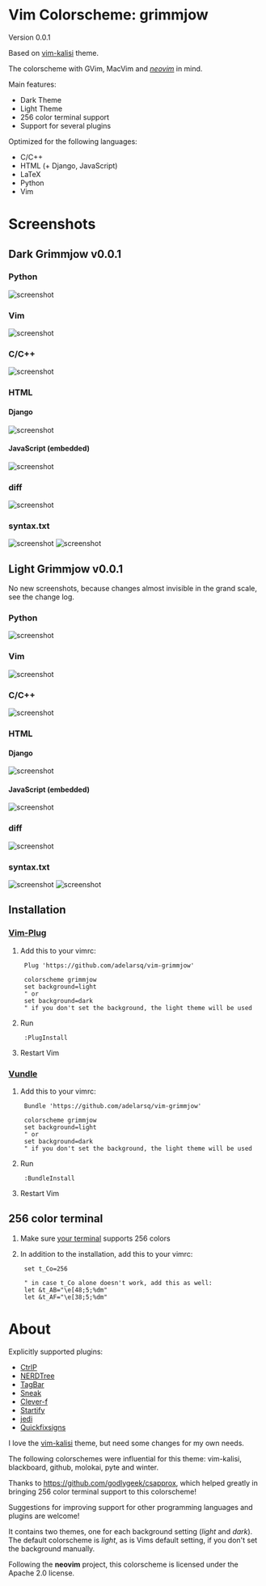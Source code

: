 Vim Colorscheme: grimmjow
=========================

Version 0.0.1

Based on [vim-kalisi](https://github.com/freeo/vim-kalisi) theme.

The colorscheme with GVim, MacVim and [*neovim*](https://github.com/neovim/neovim) in mind.

Main features:

* Dark Theme
* Light Theme
* 256 color terminal support
* Support for several plugins

Optimized for the following languages:

* C/C++
* HTML (+ Django, JavaScript)
* LaTeX
* Python
* Vim

Screenshots
===========

## Dark Grimmjow v0.0.1

### Python
![screenshot](http://i.imgur.com/QdAuC4q.png)

### Vim
![screenshot](http://i.imgur.com/1zFSerN.png)

### C/C++
![screenshot](http://i.imgur.com/g9wxYfN.png)

###  HTML

#### Django
![screenshot](http://i.imgur.com/REj23Ik.png)

#### JavaScript (embedded)
![screenshot](http://i.imgur.com/a0pQ1fC.png)

### diff
![screenshot](http://i.imgur.com/J1pJ6ml.png)

### syntax.txt
![screenshot](http://i.imgur.com/jBZe98W.png)
![screenshot](http://i.imgur.com/WLEGbOB.png)




## Light Grimmjow v0.0.1
No new screenshots, because changes almost invisible in the grand scale, see the change log.

### Python
![screenshot](http://i.imgur.com/2ZShtop.png)

### Vim
![screenshot](http://i.imgur.com/qjfmA1E.png)

### C/C++
![screenshot](http://i.imgur.com/5HnbclI.png)

###  HTML
#### Django
![screenshot](http://i.imgur.com/nO3eedm.png)

#### JavaScript (embedded)
![screenshot](http://i.imgur.com/oBl3tjc.png)

### diff
![screenshot](http://i.imgur.com/lR88CIH.png)

### syntax.txt
![screenshot](http://i.imgur.com/0IDr3RM.png)
![screenshot](http://i.imgur.com/WrmEZfS.jpg)

## Installation

### [Vim-Plug](https://github.com/junegunn/vim-plug)

1. Add this to your vimrc:

        Plug 'https://github.com/adelarsq/vim-grimmjow'

        colorscheme grimmjow
        set background=light
        " or 
        set background=dark
        " if you don't set the background, the light theme will be used

2. Run

        :PlugInstall

3. Restart Vim

### [Vundle](https://github.com/adelarsq/vim-grimmjow)

1. Add this to your vimrc:

        Bundle 'https://github.com/adelarsq/vim-grimmjow'

        colorscheme grimmjow
        set background=light
        " or 
        set background=dark
        " if you don't set the background, the light theme will be used

2. Run

        :BundleInstall

3. Restart Vim

## 256 color terminal

1. Make sure [your terminal](http://fedoraproject.org/wiki/Features/256_Color_Terminals#Terminal_256_color_support_list) supports 256 colors

2. In addition to the installation, add this to your vimrc:

        set t_Co=256

        " in case t_Co alone doesn't work, add this as well:
        let &t_AB="\e[48;5;%dm"
        let &t_AF="\e[38;5;%dm"

About
======

Explicitly supported plugins:

* [CtrlP](https://github.com/kien/ctrlp.vim)
* [NERDTree](https://github.com/scrooloose/nerdtree)
* [TagBar](https://github.com/majutsushi/tagbar)
* [Sneak](https://github.com/justinmk/vim-sneak)
* [Clever-f](https://github.com/rhysd/clever-f.vim)
* [Startify](https://github.com/mhinz/vim-startify)
* [jedi](https://github.com/davidhalter/jedi-vim)
* [Quickfixsigns](https://github.com/tomtom/quickfixsigns_vim)

I love the [vim-kalisi](https://github.com/freeo/vim-kalisi) theme, but need
some changes for my own needs. 

The following colorschemes were influential for this theme: vim-kalisi, blackboard, github, molokai, pyte and winter.

Thanks to https://github.com/godlygeek/csapprox, which helped greatly in
bringing 256 color terminal support to this colorscheme!

Suggestions for improving support for other programming languages and plugins are welcome!

It contains two themes, one for each background setting (*light* and *dark*).
The default colorscheme is *light*, as is Vims default setting, if you don't set the background manually.

Following the **neovim** project, this colorscheme is licensed under the Apache 2.0 license.
